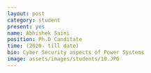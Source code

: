 ```yaml
---
layout: post
category: student
present: yes
name: Abhishek Saini
position: Ph.D Canditate
time: (2020- till date)
bio: Cyber Security aspects of Power Systems
image: assets/images/students/10.JPG
---
```

